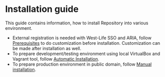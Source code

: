 # Installation guide

This guide contains information, how to install Repository into various environment.

* External registration is needed with West-Life SSO and ARIA, follow [Prerequisites](prerequisites.md) to do customization before installation. Customization can be made after installation as well.  
* To prepare development/testing environment using local VirtualBox and Vagrant tool, follow [Automatic Installation](automatic-installation.md).
* To prepare production environment in public domain, follow [Manual installation](manual-installation-from-source-codes.md).

